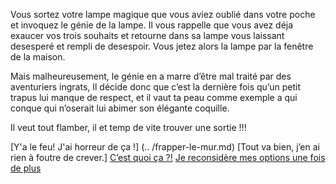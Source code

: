 Vous sortez votre lampe magique que vous aviez oublié 
dans votre poche et invoquez le génie de la lampe. 
Il vous rappelle que vous avez déja exaucer vos trois souhaits 
et retourne dans sa lampe 
vous laissant desesperé et rempli de desespoir.
Vous jetez alors la lampe par la fenêtre de la maison.

Mais malheureusement, le génie en a marre d’être mal traité par des aventuriers ingrats, 
Il décide donc que c’est la dernière fois qu’un petit trapus lui manque de respect, 
et il vaut ta peau comme exemple a qui conque qui n’oserait lui abimer son élégante coquille.
 
Il veut tout flamber, il et temp de vite trouver une sortie !!!

[Y'a le feu! J'ai horreur de ça !] (.. /frapper-le-mur.md)
[Tout va bien, j’en ai rien à foutre de crever.]
[C’est quoi ça ?!](../trappe.md)
[Je reconsidère mes options une fois de plus](../feu-de-camp.md)